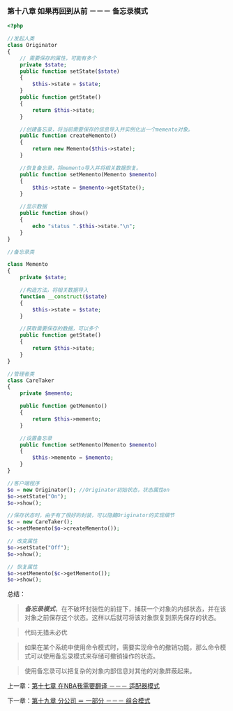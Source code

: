 ### 第十八章 如果再回到从前 －－－ 备忘录模式

```php
<?php

//发起人类
class Originator
{   
    // 需要保存的属性，可能有多个
    private $state;
    public function setState($state)
    {
        $this->state = $state;
    }
    public function getState()
    {
        return $this->state;
    }

    //创建备忘录，将当前需要保存的信息导入并实例化出一个memento对象。
    public function createMemento()
    {
        return new Memento($this->state);
    }

    //恢复备忘录，将memento导入并将相关数据恢复。
    public function setMemento(Memento $memento)
    {   
        $this->state = $memento->getState();
    }

    //显示数据
    public function show()
    {
        echo "status ".$this->state."\n";
    }
}

//备忘录类

class Memento
{
    private $state;

    //构造方法，将相关数据导入
    function __construct($state)
    {
        $this->state = $state;
    }

    //获取需要保存的数据，可以多个
    public function getState()
    {
        return $this->state;
    }
}

//管理者类
class CareTaker
{
    private $memento;

    public function getMemento()
    {   
        return $this->memento;
    }

    //设置备忘录
    public function setMemento(Memento $memento)
    {   
        $this->memento = $memento;
    }
}

//客户端程序
$o = new Originator(); //Originator初始状态，状态属性on
$o->setState("On");
$o->show();

//保存状态时，由于有了很好的封装，可以隐藏Originator的实现细节
$c = new CareTaker();
$c->setMemento($o->createMemento());

// 改变属性
$o->setState("Off");
$o->show();

// 恢复属性
$o->setMemento($c->getMemento());
$o->show();
```

总结：

> ***备忘录模式***，在不破坏封装性的前提下，捕获一个对象的内部状态，并在该对象之前保存这个状态。这样以后就可将该对象恢复到原先保存的状态。

> 代码无措未必优

> 如果在某个系统中使用命令模式时，需要实现命令的撤销功能，那么命令模式可以使用备忘录模式来存储可撤销操作的状态。

> 使用备忘录可以把复杂的对象内部信息对其他的对象屏蔽起来。


上一章：[第十七章 在NBA我需要翻译 －－－ 适配器模式](https://github.com/zhaodongqiu/design-patterns-by-php/blob/master/files/chapter17.md)

下一章：[第十九章 分公司 ＝ 一部分  －－－ 组合模式](https://github.com/zhaodongqiu/design-patterns-by-php/blob/master/files/chapter19.md) 